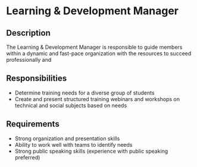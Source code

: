 # Learning & Development Manager

## Description

The Learning & Development Manager is responsible to guide members within a dynamic and fast-pace organization with the resources to succeed professionally and

## Responsibilities

* Determine training needs for a diverse group of students
* Create and present structured training webinars and workshops on technical and social subjects based on needs

## Requirements

* Strong organization and presentation skills
* Ability to work well with teams to identify needs
* Strong public speaking skills \(experience with public speaking preferred\)

